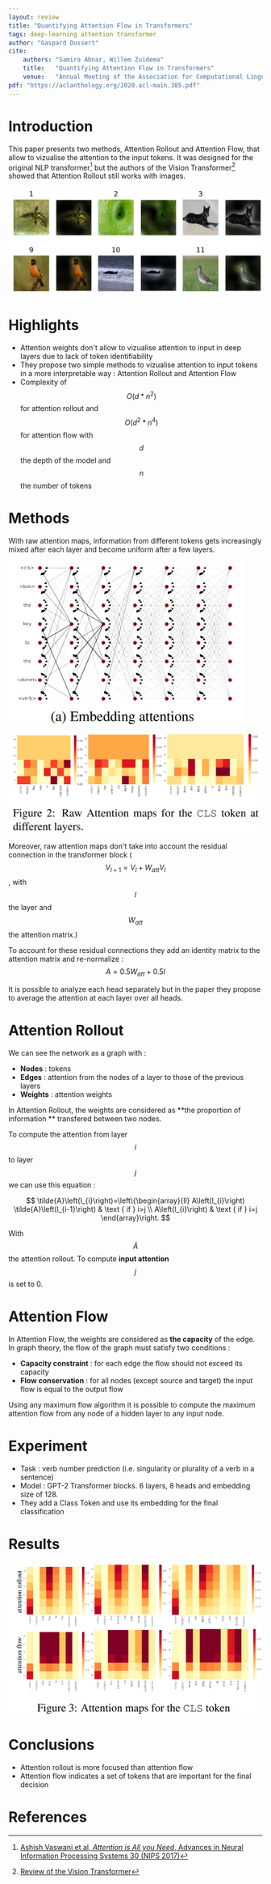 ```yaml
---
layout: review
title: "Quantifying Attention Flow in Transformers"
tags: deep-learning attention transformer
author: "Gaspard Dussert"
cite:
    authors: "Samira Abnar, Willem Zuidema"
    title:   "Quantifying Attention Flow in Transformers"
    venue:   "Annual Meeting of the Association for Computational Linguistics (ACL) 2020"
pdf: "https://aclanthology.org/2020.acl-main.385.pdf"
---
```


# Introduction

This paper presents two methods, Attention Rollout and Attention Flow, that allow to vizualise the attention to the input tokens. It was designed for the original NLP transformer[^1]  but the authors of the Vision Transformer[^2] showed that Attention Rollout still works with images. 

![](/collections/images/att_rollout/example.jpg)


# Highlights
* Attention weights don't allow to vizualise attention to input in deep layers due to lack of token identifiability
* They propose two simple methods to vizualise attention to input tokens in a more interpretable way : Attention Rollout and Attention Flow
* Complexity of $$O(d*n^2)$$ for attention rollout and $$O(d^2*n^4)$$ for attention flow with $$d$$ the depth of the model and $$n$$ the number of tokens


# Methods

With raw attention maps, information from different tokens gets increasingly mixed after each layer and become uniform after a few layers.

![](/collections/images/att_rollout/embedding_attention.jpg)

![](/collections/images/att_rollout/raw_attention_map.jpg)

Moreover, raw attention maps don't take into account the residual connection in the transformer block ($$V_{l+1} = V_l + W_{att}V_l$$, with $$l$$ the layer and $$W_{att}$$ the attention matrix.) 

To account for these residual connections they add an identity matrix to the attention matrix and re-normalize : $$A = 0.5W_{att} + 0.5I$$

It is possible to analyze each head separately but in the paper they propose to average the attention at each layer over all heads. 

# Attention Rollout

We can see the network as a graph with :
* **Nodes** : tokens
* **Edges** : attention from the nodes of a layer to those of the previous layers
* **Weights** : attention weights

In Attention Rollout, the weights are considered as **the proportion of information ** transfered between two nodes. 

To compute the attention from layer $$i$$ to layer $$j$$ we can use this equation : 

$$
\tilde{A}\left(l_{i}\right)=\left\{\begin{array}{ll}
A\left(l_{i}\right) \tilde{A}\left(l_{i-1}\right) & \text { if } i>j \\
A\left(l_{i}\right) & \text { if } i=j
\end{array}\right.
$$

With $$\tilde{A}$$ the attention rollout. To compute **input attention** $$j$$ is set to 0.

# Attention Flow

In Attention Flow, the weights are considered as **the capacity** of the edge. In graph theory, the flow of the graph must satisfy two conditions : 
* **Capacity constraint** : for each edge the flow should not exceed its capacity
* **Flow conservation** : for all nodes (except source and target) the input flow is equal to the output flow

Using any maximum flow algorithm it is possible to compute the maximum attention flow from any node of a hidden layer to any input node.

# Experiment

* Task : verb number prediction (i.e. singularity or plurality of a verb in a sentence)
* Model : GPT-2 Transformer blocks. 6 layers, 8 heads and  embedding size of 128.
* They add a Class Token and use its embedding for the final classification


# Results

![](/collections/images/att_rollout/rollout_flow_map.jpg)


# Conclusions

* Attention rollout is more focused than attention flow
* Attention flow indicates a set of tokens that are important for the final decision

# References

[^1]: [Ashish Vaswani et al, *Attention is All you Need*, Advances in Neural Information Processing Systems 30 (NIPS 2017)](https://arxiv.org/abs/1706.03762)
[^2]: [Review of the Vision Transformer](https://creatis-myriad.github.io/tutorials/2022-06-20-tutorial_transformer.html)